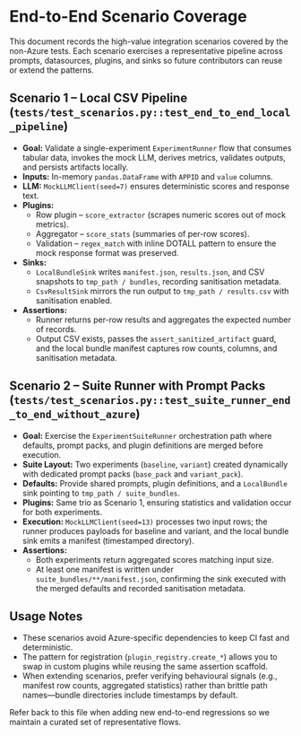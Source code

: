 # End-to-End Scenario Coverage

This document records the high-value integration scenarios covered by the non-Azure tests. Each scenario exercises a representative pipeline across prompts, datasources, plugins, and sinks so future contributors can reuse or extend the patterns.

## Scenario 1 – Local CSV Pipeline (`tests/test_scenarios.py::test_end_to_end_local_pipeline`)

- **Goal:** Validate a single-experiment `ExperimentRunner` flow that consumes tabular data, invokes the mock LLM, derives metrics, validates outputs, and persists artifacts locally.
- **Inputs:** In-memory `pandas.DataFrame` with `APPID` and `value` columns.
- **LLM:** `MockLLMClient(seed=7)` ensures deterministic scores and response text.
- **Plugins:**
  - Row plugin – `score_extractor` (scrapes numeric scores out of mock metrics).
  - Aggregator – `score_stats` (summaries of per-row scores).
  - Validation – `regex_match` with inline DOTALL pattern to ensure the mock response format was preserved.
- **Sinks:**
  - `LocalBundleSink` writes `manifest.json`, `results.json`, and CSV snapshots to `tmp_path / bundles`, recording sanitisation metadata.
  - `CsvResultSink` mirrors the run output to `tmp_path / results.csv` with sanitisation enabled.
- **Assertions:**
  - Runner returns per-row results and aggregates the expected number of records.
  - Output CSV exists, passes the `assert_sanitized_artifact` guard, and the local bundle manifest captures row counts, columns, and sanitisation metadata.

## Scenario 2 – Suite Runner with Prompt Packs (`tests/test_scenarios.py::test_suite_runner_end_to_end_without_azure`)

- **Goal:** Exercise the `ExperimentSuiteRunner` orchestration path where defaults, prompt packs, and plugin definitions are merged before execution.
- **Suite Layout:** Two experiments (`baseline`, `variant`) created dynamically with dedicated prompt packs (`base_pack` and `variant_pack`).
- **Defaults:** Provide shared prompts, plugin definitions, and a `LocalBundle` sink pointing to `tmp_path / suite_bundles`.
- **Plugins:** Same trio as Scenario 1, ensuring statistics and validation occur for both experiments.
- **Execution:** `MockLLMClient(seed=13)` processes two input rows; the runner produces payloads for baseline and variant, and the local bundle sink emits a manifest (timestamped directory).
- **Assertions:**
  - Both experiments return aggregated scores matching input size.
  - At least one manifest is written under `suite_bundles/**/manifest.json`, confirming the sink executed with the merged defaults and recorded sanitisation metadata.

## Usage Notes

- These scenarios avoid Azure-specific dependencies to keep CI fast and deterministic.
- The pattern for registration (`plugin_registry.create_*`) allows you to swap in custom plugins while reusing the same assertion scaffold.
- When extending scenarios, prefer verifying behavioural signals (e.g., manifest row counts, aggregated statistics) rather than brittle path names—bundle directories include timestamps by default.

Refer back to this file when adding new end-to-end regressions so we maintain a curated set of representative flows.
